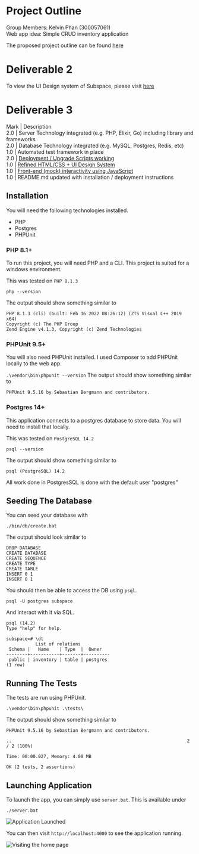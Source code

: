 # Project Outline

Group Members: Kelvin Phan (300057061)<br>
Web app idea: Simple CRUD inventory application

The proposed project outline can be found [here](docs/ProjectDescription.md)

# Deliverable 2

To view the UI Design system of Subspace, please visit [here](docs/UIDesignSystem.md)

# Deliverable 3

Mark | Description <br>
2.0  | Server Technology integrated (e.g. PHP, Elixir, Go) including library and frameworks <br>
2.0  | Database Technology integrated (e.g. MySQL, Postgres, Redis, etc) <br>
1.0  | Automated test framework in place <br>
2.0  | [Deployment / Upgrade Scripts working](docs/Deliverable3.md#deployment-scripts) <br>
1.0  | [Refined HTML/CSS + UI Design System](docs/Deliverable3.md#refined-design-system) <br>
1.0  | [Front-end (mock) interactivity using JavaScript](docs/Deliverable3.md#javascript) <br>
1.0  | README.md updated with installation / deployment instructions <br>

## Installation

You will need the following technologies installed.

* PHP
* Postgres
* PHPUnit

### PHP 8.1+

To run this project, you will need PHP and a CLI.
This project is suited for a windows environment.

This was tested on `PHP 8.1.3`

```
php --version
```

The output should show something similar to

```
PHP 8.1.3 (cli) (built: Feb 16 2022 08:26:12) (ZTS Visual C++ 2019 x64)
Copyright (c) The PHP Group
Zend Engine v4.1.3, Copyright (c) Zend Technologies
```
### PHPUnit 9.5+
You will also need PHPUnit installed. I used Composer to add PHPUnit locally to the web app.

```.\vendor\bin\phpunit --version```
The output should show something similar to

```PHPUnit 9.5.16 by Sebastian Bergmann and contributors.```

### Postgres 14+

This application connects to a postgres database to store data.
You will need to install that locally.

This was tested on `PostgreSQL 14.2`

```
psql --version
```

The output should show something similar to

```
psql (PostgreSQL) 14.2
```

All work done in PostgresSQL is done with the default user "postgres"

## Seeding The Database

You can seed your database with

```
./bin/db/create.bat
```

The output should look similar to

```
DROP DATABASE
CREATE DATABASE
CREATE SEQUENCE
CREATE TYPE
CREATE TABLE
INSERT 0 1
INSERT 0 1
```

You should then be able to access the DB using `psql`.

```
psql -U postgres subspace
```

And interact with it via SQL.

```
psql (14.2)
Type "help" for help.

subspace=# \dt
           List of relations
 Schema |   Name    | Type  |  Owner
--------+-----------+-------+----------
 public | inventory | table | postgres
(1 row)
```
## Running The Tests
The tests are run using PHPUnit.

```.\vendor\bin\phpunit .\tests\```

The output should show something similar to

```
PHPUnit 9.5.16 by Sebastian Bergmann and contributors.

..                                                                  2 / 2 (100%)

Time: 00:00.027, Memory: 4.00 MB

OK (2 tests, 2 assertions)
```


## Launching Application

To launch the app, you can simply use `server.bat`.
This is available under

```
./server.bat
```

![Application Launched](/images/app_launched.png)

You can then visit `http://localhost:4000` to see the application running.

![Visiting the home page](/images/app_running.PNG)
